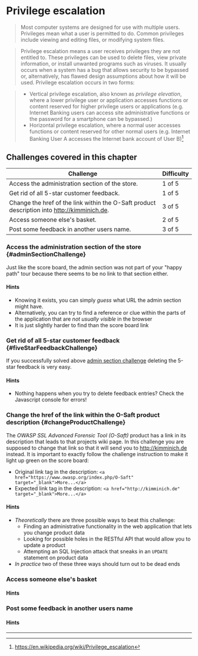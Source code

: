 # Privilege escalation

> Most computer systems are designed for use with multiple users. Privileges mean what a user is permitted to do. Common privileges include viewing and editing files, or modifying system files.

> Privilege escalation means a user receives privileges they are not entitled to. These privileges can be used to delete files, view private information, or install unwanted programs such as viruses. It usually occurs when a system has a bug that allows security to be bypassed or, alternatively, has flawed design assumptions about how it will be used. Privilege escalation occurs in two forms:

> * Vertical privilege escalation, also known as _privilege elevation_, where a lower privilege user or application accesses functions or content reserved for higher privilege users or applications (e.g. Internet Banking users can access site administrative functions or the password for a smartphone can be bypassed.)
> * Horizontal privilege escalation, where a normal user accesses functions or content reserved for other normal users (e.g. Internet Banking User A accesses the Internet bank account of User B)[^1]

## Challenges covered in this chapter

| Challenge | Difficulty |
| --------- | ---------- |
| Access the administration section of the store. | 1 of 5 |
| Get rid of all 5-star customer feedback. | 1 of 5 |
| Change the href of the link within the O-Saft product description into http://kimminich.de. | 3 of 5 |
| Access someone else's basket. | 2 of 5 |
| Post some feedback in another users name. | 3 of 5 |

### Access the administration section of the store {#adminSectionChallenge}

Just like the score board, the admin section was not part of your "happy path" tour because there seems to be no link to that section either.

#### Hints

* Knowing it exists, you can simply _guess_ what URL the admin section might have.
* Alternatively, you can try to find a reference or clue within the parts of the application that are _not usually visible_ in the browser
* It is just slightly harder to find than the score board link

### Get rid of all 5-star customer feedback {#fiveStarFeedbackChallenge}

If you successfully solved above [admin section challenge](#adminSectionChallenge) deleting the 5-star feedback is very easy.

#### Hints

* Nothing happens when you try to delete feedback entries? Check the Javascript console for errors!

### Change the href of the link within the O-Saft product description {#changeProductChallenge}

The _OWASP SSL Advanced Forensic Tool (O-Saft)_ product has a link in its description that leads to that projects wiki page. In this challenge you are supposed to change that link so that it will send you to http://kimminich.de instead. It is important to exactly follow the challenge instruction to make it light up green on the score board:

* Original link tag in the description: `<a href="https://www.owasp.org/index.php/O-Saft" target="_blank">More...</a>`
* Expected link tag in the description: `<a href="http://kimminich.de" target="_blank">More...</a>`

#### Hints

* _Theoretically_ there are three possible ways to beat this challenge:
  * Finding an administrative functionality in the web application that lets you change product data
  * Looking for possible holes in the RESTful API that would allow you to update a product
  * Attempting an SQL Injection attack that sneaks in an `UPDATE` statement on product data
* _In practice_ two of these three ways should turn out to be dead ends

### Access someone else's basket

#### Hints

### Post some feedback in another users name

#### Hints

---

[^1]: https://en.wikipedia.org/wiki/Privilege_escalation
